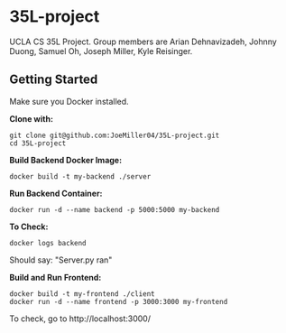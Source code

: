 # 35L-project
UCLA CS 35L Project. Group members are Arian Dehnavizadeh, Johnny Duong, Samuel Oh, Joseph Miller, Kyle Reisinger.

## Getting Started
Make sure you Docker installed.

**Clone with:**
```
git clone git@github.com:JoeMiller04/35L-project.git
cd 35L-project
```

**Build Backend Docker Image:**
```
docker build -t my-backend ./server
```

**Run Backend Container:**
```
docker run -d --name backend -p 5000:5000 my-backend
```

**To Check:**
```
docker logs backend
```

Should say: "Server.py ran"

**Build and Run Frontend:**
```
docker build -t my-frontend ./client
docker run -d --name frontend -p 3000:3000 my-frontend
```

To check, go to http://localhost:3000/

